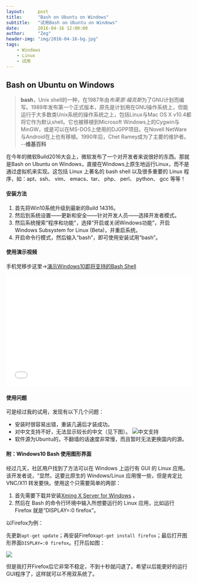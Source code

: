 ```yaml
---
layout:     post
title:      "Bash on Ubuntu on Windows"
subtitle:   "试用Bash on Ubuntu on Windows"
date:       2016-04-16 12:00:00
author:     "Zeg"
header-img: "img/2016-04-16-bg.jpg"
tags:
    - Windows
    - Linux
    - 试用
---
```


## Bash on Ubuntu on Windows

>**bash**，Unix shell的一种，在1987年由*布莱恩·福克斯*为了GNU计划而编写。1989年发布第一个正式版本，原先是计划用在GNU操作系统上，但能运行于大多数类Unix系统的操作系统之上，包括Linux与Mac OS X v10.4都将它作为默认shell。它也被移植到Microsoft Windows上的Cygwin与MinGW，或是可以在MS-DOS上使用的DJGPP项目。在Novell NetWare与Android在上也有移植。1990年后，Chet Ramey成为了主要的维护者。 --**维基百科**

在今年的微软Build2016大会上，微软发布了一个对开发者来说很好的东西。那就是Bash on Ubuntu on Windows，直接在Windows上原生地运行Linux，而不是通过虚拟机来实现。这包括 Linux 上著名的  bash shell 以及很多重要的 Linux 程序，如：apt、ssh、 vim、 emacs、tar、 php、  perl、 python、 gcc 等等！

#### 安装方法

 1. 首先将Win10系统升级到最新的Build 14316。
 2. 然后到系统设置——更新和安全——针对开发人员——选择开发者模式。
 3. 然后系统搜索“程序和功能”，选择“开启或关闭Windows功能”，开启Windows Subsystem for Linux (Beta)，并重启系统。
 4. 开启命令行模式，然后输入“bash”，即可使用安装试用“bash”。

#### 使用演示视频

手机党移步这里-><a href="https://www.bilibili.com/video/av4261219/" target="_blank">演示Windows10即将支持的Bash Shell</a>

<div class="bilibili-play-ratio">
  <iframe src="//www.bilibili.com/blackboard/player.html?aid=4261219&cid=6888969&page=1" scrolling="no" border="0" frameborder="no" framespacing="0" allowfullscreen></iframe>
</div>
<style>
.bilibili-play-ratio {
  position: relative;
  width: 100%;
  height: 0;
  padding-bottom: 60%; /* 高度应该是宽度的56% */
}
.bilibili-play-ratio iframe {
  position: absolute;
  width: 100%;
  height: 100%;
  left: 0;
  top: 0;
}
</style>

#### 使用问题

可是经过我的试用，发现有以下几个问题：

-  安装时很容易出错，重装几遍后才装成功。
-  对中文支持不好，无法显示较长的中文（见下图）。
![中文支持]({{site.img}}/2016-04-16-bg-a.png)
-  软件源为Ubuntu的，不翻墙的话速度非常慢，而且暂时无法更换国内的源。

#### 附：Windows10 Bash 使用图形界面

经过几天，社区用户找到了方法可以在 Windows 上运行有 GUI 的 Linux 应用。该开发者说，“显然，这要比原生的 Windows/Linux 应用慢一些，但是肯定比 VNC/X11 转发要快。使用这个只需要简单的两部：

1. 首先需要下载并安装<a href="https://sourceforge.net/projects/xming/files/" target="_blank">Xming X Server for Windows</a>  。
2. 然后在 Bash 的命令行环境中输入所想要运行的 Linux 应用，比如运行 Firefox 就是“DISPLAY=:0 firefox”。

以Firefox为例：

先更新`apt-get update`；再安装Firefox`apt-get install firefox`；最后打开图形界面`DISPLAY=:0 firefox`。打开后如图：

![]({{site.img}}/2016-04-16-bg-b.png)

但是我打开Firefox后它非常不稳定，不到十秒就闪退了。希望以后能更好的运行GUI程序了，这样就可以不用双系统了。

　　

